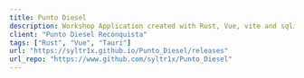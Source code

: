 ```yaml
---
title: Punto Diesel
description: Workshop Application created with Rust, Vue, vite and sqlite to build a multi-device management system
client: "Punto Diesel Reconquista"
tags: ["Rust", "Vue", "Tauri"]
url: "https://syltr1x.github.io/Punto_Diesel/releases"
url_repo: "https://www.github.com/syltr1x/Punto_Diesel"
---
```

